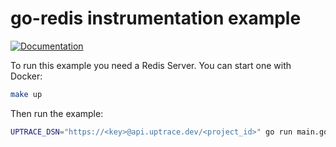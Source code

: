 # go-redis instrumentation example

[![Documentation](https://img.shields.io/badge/uptrace-documentation-informational)](https://docs.uptrace.dev/go/opentelemetry-go-redis/)

To run this example you need a Redis Server. You can start one with Docker:

```bash
make up
```

Then run the example:

```bash
UPTRACE_DSN="https://<key>@api.uptrace.dev/<project_id>" go run main.go
```
